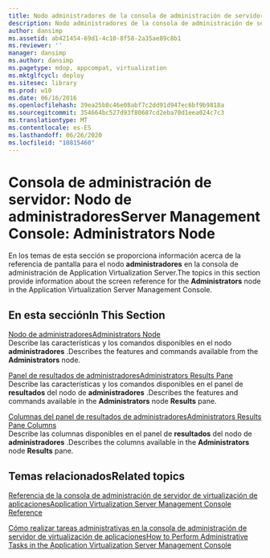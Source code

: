 ```yaml
---
title: Nodo administradores de la consola de administración de servidores
description: Nodo administradores de la consola de administración de servidores
author: dansimp
ms.assetid: ab421454-69d1-4c10-8f58-2a35ae89c8b1
ms.reviewer: ''
manager: dansimp
ms.author: dansimp
ms.pagetype: mdop, appcompat, virtualization
ms.mktglfcycl: deploy
ms.sitesec: library
ms.prod: w10
ms.date: 06/16/2016
ms.openlocfilehash: 39ea25b8c46e08abf7c2dd91d947ec6bf9b9818a
ms.sourcegitcommit: 354664bc527d93f80687cd2eba70d1eea024c7c3
ms.translationtype: MT
ms.contentlocale: es-ES
ms.lasthandoff: 06/26/2020
ms.locfileid: "10815460"
---
```

# <span data-ttu-id="fdec4-103">Consola de administración de servidor: Nodo de administradores</span><span class="sxs-lookup"><span data-stu-id="fdec4-103">Server Management Console: Administrators Node</span></span>


<span data-ttu-id="fdec4-104">En los temas de esta sección se proporciona información acerca de la referencia de pantalla para el nodo **administradores** en la consola de administración de Application Virtualization Server.</span><span class="sxs-lookup"><span data-stu-id="fdec4-104">The topics in this section provide information about the screen reference for the **Administrators** node in the Application Virtualization Server Management Console.</span></span>

## <span data-ttu-id="fdec4-105">En esta sección</span><span class="sxs-lookup"><span data-stu-id="fdec4-105">In This Section</span></span>


<a href="" id="administrators-node"></a>[<span data-ttu-id="fdec4-106">Nodo de administradores</span><span class="sxs-lookup"><span data-stu-id="fdec4-106">Administrators Node</span></span>](administrators-node.md)  
<span data-ttu-id="fdec4-107">Describe las características y los comandos disponibles en el nodo **administradores** .</span><span class="sxs-lookup"><span data-stu-id="fdec4-107">Describes the features and commands available from the **Administrators** node.</span></span>

<a href="" id="administrators-results-pane"></a>[<span data-ttu-id="fdec4-108">Panel de resultados de administradores</span><span class="sxs-lookup"><span data-stu-id="fdec4-108">Administrators Results Pane</span></span>](administrators-results-pane.md)  
<span data-ttu-id="fdec4-109">Describe las características y los comandos disponibles en el panel de **resultados** del nodo de **administradores** .</span><span class="sxs-lookup"><span data-stu-id="fdec4-109">Describes the features and commands available in the **Administrators** node **Results** pane.</span></span>

<a href="" id="administrators-results-pane-columns"></a>[<span data-ttu-id="fdec4-110">Columnas del panel de resultados de administradores</span><span class="sxs-lookup"><span data-stu-id="fdec4-110">Administrators Results Pane Columns</span></span>](administrators-results-pane-columns.md)  
<span data-ttu-id="fdec4-111">Describe las columnas disponibles en el panel de **resultados** del nodo de **administradores** .</span><span class="sxs-lookup"><span data-stu-id="fdec4-111">Describes the columns available in the **Administrators** node **Results** pane.</span></span>

## <span data-ttu-id="fdec4-112">Temas relacionados</span><span class="sxs-lookup"><span data-stu-id="fdec4-112">Related topics</span></span>


[<span data-ttu-id="fdec4-113">Referencia de la consola de administración de servidor de virtualización de aplicaciones</span><span class="sxs-lookup"><span data-stu-id="fdec4-113">Application Virtualization Server Management Console Reference</span></span>](application-virtualization-server-management-console-reference.md)

[<span data-ttu-id="fdec4-114">Cómo realizar tareas administrativas en la consola de administración de servidor de virtualización de aplicaciones</span><span class="sxs-lookup"><span data-stu-id="fdec4-114">How to Perform Administrative Tasks in the Application Virtualization Server Management Console</span></span>](how-to-perform-administrative-tasks-in-the-application-virtualization-server-management-console.md)

 

 





